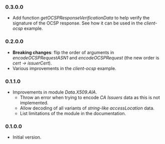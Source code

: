 ### 0.3.0.0

- Add function *getOCSPResponseVerificationData* to help verify the signature of
  the OCSP response. See how it can be used in the *client-ocsp* example.

### 0.2.0.0

- **Breaking changes**: flip the order of arguments in *encodeOCSPRequestASN1*
  and *encodeOCSPRequest* (the new order is *cert &#8594; issuerCert*).
- Various improvements in the *client-ocsp* example.

### 0.1.1.0

- Improvements in module *Data.X509.AIA*.
  + Throw an error when trying to encode *CA Issuers* data as this is not
    implemented.
  + Allow decoding of all variants of *string-like* *accessLocation* data.
  + List limitations of the module in the documentation.

### 0.1.0.0

- Initial version.

